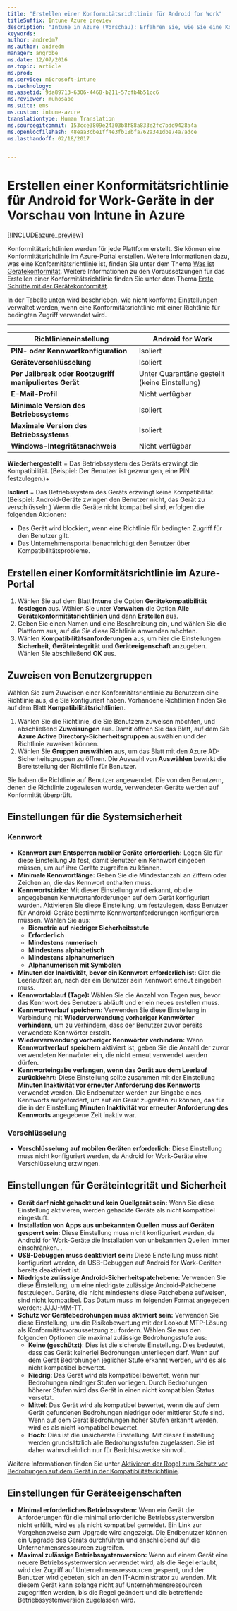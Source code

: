 ```yaml
---
title: "Erstellen einer Konformitätsrichtlinie für Android for Work"
titleSuffix: Intune Azure preview
description: "Intune in Azure (Vorschau): Erfahren Sie, wie Sie eine Konformitätsrichtlinie für Android for Work-Geräte erstellen."
keywords: 
author: andredm7
ms.author: andredm
manager: angrobe
ms.date: 12/07/2016
ms.topic: article
ms.prod: 
ms.service: microsoft-intune
ms.technology: 
ms.assetid: 9da89713-6306-4468-b211-57cfb4b51cc6
ms.reviewer: muhosabe
ms.suite: ems
ms.custom: intune-azure
translationtype: Human Translation
ms.sourcegitcommit: 153cce3809e24303b8f88a833e2fc7bdd9428a4a
ms.openlocfilehash: 48eaa3cbe1ff4e3fb18bfa762a341dbe74a7adce
ms.lasthandoff: 02/18/2017


---
```


# <a name="how-to-create-a-device-compliance-policy-for-android-for-work-devices-in-intune-azure-preview"></a>Erstellen einer Konformitätsrichtlinie für Android for Work-Geräte in der Vorschau von Intune in Azure


[!INCLUDE[azure_preview](../includes/azure_preview.md)]

Konformitätsrichtlinien werden für jede Plattform erstellt.  Sie können eine Konformitätsrichtlinie im Azure-Portal erstellen. Weitere Informationen dazu, was eine Konformitätsrichtlinie ist, finden Sie unter dem Thema [Was ist Gerätekonformität](what-is-device-compliance.md). Weitere Informationen zu den Voraussetzungen für das Erstellen einer Konformitätsrichtlinie finden Sie unter dem Thema [Erste Schritte mit der Gerätekonformität](get-started-with-device-compliance.md).

In der Tabelle unten wird beschrieben, wie nicht konforme Einstellungen verwaltet werden, wenn eine Konformitätsrichtlinie mit einer Richtlinie für bedingten Zugriff verwendet wird.

--------------------------

|**Richtlinieneinstellung**| **Android for Work** |
| --- | --- |
| **PIN- oder Kennwortkonfiguration** |  Isoliert |
| **Geräteverschlüsselung** |  Isoliert |
| **Per Jailbreak oder Rootzugriff manipuliertes Gerät** | Unter Quarantäne gestellt (keine Einstellung) |
| **E-Mail-Profil** | Nicht verfügbar |
| **Minimale Version des Betriebssystems** | Isoliert |
| **Maximale Version des Betriebssystems** | Isoliert |
| **Windows-Integritätsnachweis** |Nicht verfügbar |

**Wiederhergestellt** = Das Betriebssystem des Geräts erzwingt die Kompatibilität. (Beispiel: Der Benutzer ist gezwungen, eine PIN festzulegen.)+

**Isoliert** = Das Betriebssystem des Geräts erzwingt keine Kompatibilität. (Beispiel: Android-Geräte zwingen den Benutzer nicht, das Gerät zu verschlüsseln.) Wenn die Geräte nicht kompatibel sind, erfolgen die folgenden Aktionen:

- Das Gerät wird blockiert, wenn eine Richtlinie für bedingten Zugriff für den Benutzer gilt.
- Das Unternehmensportal benachrichtigt den Benutzer über Kompatibilitätsprobleme.

## <a name="create-a-compliance-policy-in-the-azure-portal"></a>Erstellen einer Konformitätsrichtlinie im Azure-Portal

1. Wählen Sie auf dem Blatt **Intune** die Option **Gerätekompatibilität festlegen** aus. Wählen Sie unter **Verwalten** die Option **Alle Gerätekonformitätsrichtlinien** und dann **Erstellen** aus.
2. Geben Sie einen Namen und eine Beschreibung ein, und wählen Sie die Plattform aus, auf die Sie diese Richtlinie anwenden möchten.
3. Wählen **Kompatibilitätsanforderungen** aus, um hier die Einstellungen **Sicherheit**, **Geräteintegrität** und **Geräteeigenschaft** anzugeben. Wählen Sie abschließend **OK** aus.

<!--- 4. Choose **Actions for noncompliance** to say what actions should happen when a device is determined as noncompliant with this policy.
5. In the **Actions for noncompliance** blade, choose **Add** to create a new action.  The action parameters blade allows you to specify the action, email recipients that should receive the notification in addition to the user of the device, and the content of the notification that you want to send.
6. The message template option allows you to create several custom emails depending on when the action is set to take. For example, you can create a message for notifications that are sent for the first time and a different message for final warning before access is blocked. The custom messages that you create can be used for all your device compliance policy.
7. Specify the **Grace period** which determines when that action to take place.  For example, you may want to send a notification as soon as the device is evaluated as noncompliant, but allow some time before enforcing the conditional access policy to block access to company resources like SharePoint online.
8. Choose **Add** to finish creating the action.
9. You can create multiple actions and the sequence in which they should occur. Choose **Ok** when you are finished creating all the actions.--->

## <a name="assign-user-groups"></a>Zuweisen von Benutzergruppen

Wählen Sie zum Zuweisen einer Konformitätsrichtlinie zu Benutzern eine Richtlinie aus, die Sie konfiguriert haben. Vorhandene Richtlinien finden Sie auf dem Blatt **Kompatibilitätsrichtlinien**.

1. Wählen Sie die Richtlinie, die Sie Benutzern zuweisen möchten, und abschließend **Zuweisungen** aus. Damit öffnen Sie das Blatt, auf dem Sie **Azure Active Directory-Sicherheitsgruppen** auswählen und der Richtlinie zuweisen können.
2. Wählen Sie **Gruppen auswählen** aus, um das Blatt mit den Azure AD-Sicherheitsgruppen zu öffnen.  Die Auswahl von **Auswählen** bewirkt die Bereitstellung der Richtlinie für Benutzer.

Sie haben die Richtlinie auf Benutzer angewendet.  Die von den Benutzern, denen die Richtlinie zugewiesen wurde, verwendeten Geräte werden auf Konformität überprüft.

<!--- ##  Compliance policy settings--->

## <a name="system-security-settings"></a>Einstellungen für die Systemsicherheit

### <a name="password"></a>Kennwort

- **Kennwort zum Entsperren mobiler Geräte erforderlich:** Legen Sie für diese Einstellung **Ja** fest, damit Benutzer ein Kennwort eingeben müssen, um auf ihre Geräte zugreifen zu können.
- **Minimale Kennwortlänge:** Geben Sie die Mindestanzahl an Ziffern oder Zeichen an, die das Kennwort enthalten muss.
- **Kennwortstärke:** Mit dieser Einstellung wird erkannt, ob die angegebenen Kennwortanforderungen auf dem Gerät konfiguriert wurden. Aktivieren Sie diese Einstellung, um festzulegen, dass Benutzer für Android-Geräte bestimmte Kennwortanforderungen konfigurieren müssen. Wählen Sie aus:
  - **Biometrie auf niedriger Sicherheitsstufe**
  - **Erforderlich**
  - **Mindestens numerisch**
  - **Mindestens alphabetisch**
  - **Mindestens alphanumerisch**
  - **Alphanumerisch mit Symbolen**
- **Minuten der Inaktivität, bevor ein Kennwort erforderlich ist:** Gibt die Leerlaufzeit an, nach der ein Benutzer sein Kennwort erneut eingeben muss.
- **Kennwortablauf (Tage):** Wählen Sie die Anzahl von Tagen aus, bevor das Kennwort des Benutzers abläuft und er ein neues erstellen muss.
- **Kennwortverlauf speichern:** Verwenden Sie diese Einstellung in Verbindung mit **Wiederverwendung vorheriger Kennwörter verhindern**, um zu verhindern, dass der Benutzer zuvor bereits verwendete Kennwörter erstellt.
- **Wiederverwendung vorheriger Kennwörter verhindern:** Wenn **Kennwortverlauf speichern** aktiviert ist, geben Sie die Anzahl der zuvor verwendeten Kennwörter ein, die nicht erneut verwendet werden dürfen.
- **Kennworteingabe verlangen, wenn das Gerät aus dem Leerlauf zurückkehrt:** Diese Einstellung sollte zusammen mit der Einstellung **Minuten Inaktivität vor erneuter Anforderung des Kennworts** verwendet werden. Die Endbenutzer werden zur Eingabe eines Kennworts aufgefordert, um auf ein Gerät zugreifen zu können, das für die in der Einstellung **Minuten Inaktivität vor erneuter Anforderung des Kennworts** angegebene Zeit inaktiv war.


### <a name="encryption"></a>Verschlüsselung

- **Verschlüsselung auf mobilen Geräten erforderlich:** Diese Einstellung muss nicht konfiguriert werden, da Android for Work-Geräte eine Verschlüsselung erzwingen.


## <a name="device-health-and-security-settings"></a>Einstellungen für Geräteintegrität und Sicherheit

- **Gerät darf nicht gehackt und kein Quellgerät sein:** Wenn Sie diese Einstellung aktivieren, werden gehackte Geräte als nicht kompatibel eingestuft.
- **Installation von Apps aus unbekannten Quellen muss auf Geräten gesperrt sein:** Diese Einstellung muss nicht konfiguriert werden, da Android for Work-Geräte die Installation von unbekannten Quellen immer einschränken. .
- **USB-Debuggen muss deaktiviert sein:** Diese Einstellung muss nicht konfiguriert werden, da USB-Debuggen auf Android for Work-Geräten bereits deaktiviert ist.
- **Niedrigste zulässige Android-Sicherheitspatchebene**: Verwenden Sie diese Einstellung, um eine niedrigste zulässige Android-Patchebene festzulegen. Geräte, die nicht mindestens diese Patchebene aufweisen, sind nicht kompatibel. Das Datum muss im folgenden Format angegeben werden: JJJJ-MM-TT.
- **Schutz vor Gerätebedrohungen muss aktiviert sein:** Verwenden Sie diese Einstellung, um die Risikobewertung mit der Lookout MTP-Lösung als Konformitätsvoraussetzung zu fordern. Wählen Sie aus den folgenden Optionen die maximal zulässige Bedrohungsstufe aus:
  - **Keine (geschützt)**: Dies ist die sicherste Einstellung. Dies bedeutet, dass das Gerät keinerlei Bedrohungen unterliegen darf. Wenn auf dem Gerät Bedrohungen jeglicher Stufe erkannt werden, wird es als nicht kompatibel bewertet.
  - **Niedrig**: Das Gerät wird als kompatibel bewertet, wenn nur Bedrohungen niedriger Stufen vorliegen. Durch Bedrohungen höherer Stufen wird das Gerät in einen nicht kompatiblen Status versetzt.
  - **Mittel**: Das Gerät wird als kompatibel bewertet, wenn die auf dem Gerät gefundenen Bedrohungen niedriger oder mittlerer Stufe sind. Wenn auf dem Gerät Bedrohungen hoher Stufen erkannt werden, wird es als nicht kompatibel bewertet.
  - **Hoch**: Dies ist die unsicherste Einstellung. Mit dieser Einstellung werden grundsätzlich alle Bedrohungsstufen zugelassen. Sie ist daher wahrscheinlich nur für Berichtszwecke sinnvoll.

Weitere Informationen finden Sie unter [Aktivieren der Regel zum Schutz vor Bedrohungen auf dem Gerät in der Kompatibilitätsrichtlinie](https://docs.microsoft.com/en-us/intune/deploy-use/enable-device-threat-protection-rule-in-compliance-policy).

## <a name="device-property-settings"></a>Einstellungen für Geräteeigenschaften

- **Minimal erforderliches Betriebssystem:** Wenn ein Gerät die Anforderungen für die minimal erforderliche Betriebssystemversion nicht erfüllt, wird es als nicht kompatibel gemeldet. Ein Link zur Vorgehensweise zum Upgrade wird angezeigt. Die Endbenutzer können ein Upgrade des Geräts durchführen und anschließend auf die Unternehmensressourcen zugreifen.
- **Maximal zulässige Betriebssystemversion:** Wenn auf einem Gerät eine neuere Betriebssystemversion verwendet wird, als die Regel erlaubt, wird der Zugriff auf Unternehmensressourcen gesperrt, und der Benutzer wird gebeten, sich an den IT-Administrator zu wenden. Mit diesem Gerät kann solange nicht auf Unternehmensressourcen zugegriffen werden, bis die Regel geändert und die betreffende Betriebssystemversion zugelassen wird.

<!--- ## Next steps

[How to monitor device compliance](monitor-device-compliance.md)--->

